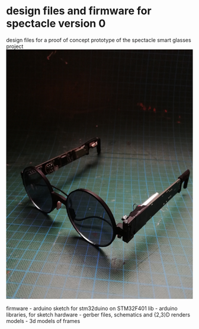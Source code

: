 # design files and firmware for spectacle version 0
design files for a proof of concept prototype of the spectacle smart glasses project
![spectacle v0 test](./resource/spct.jpg)

firmware    - arduino sketch for stm32duino on STM32F401
lib         - arduino libraries, for sketch
hardware    - gerber files, schematics and {2,3}D renders
models      - 3d models of frames